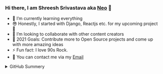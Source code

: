### Hi there, I am Shreesh Srivastava aka [Neo](https://github.com/Neo945) 👋

- 🔭 I’m currently learning everything
- 😎 Honestly, I started with Django, Reactjs etc. for my upcoming project 🤫
- 👯 I’m looking to collaborate with other content creators
- 🥅 2021 Goals: Contribute more to Open Source projects and come up with more amazing ideas
- ⚡ Fun fact: I love 90s Rock.
- 📧 You can contact me via my [Email](<http://shreeshsrvstv@gmail.com/>)

<details>
  <summary> GitHub Summery</summary>

  ![Shreesh's GitHub stats](https://github-readme-stats.vercel.app/api?username=Neo945&show_icons=true)<br/>
  ![Top Langs](https://github-readme-stats.vercel.app/api/top-langs/?username=Neo945)
</details>
